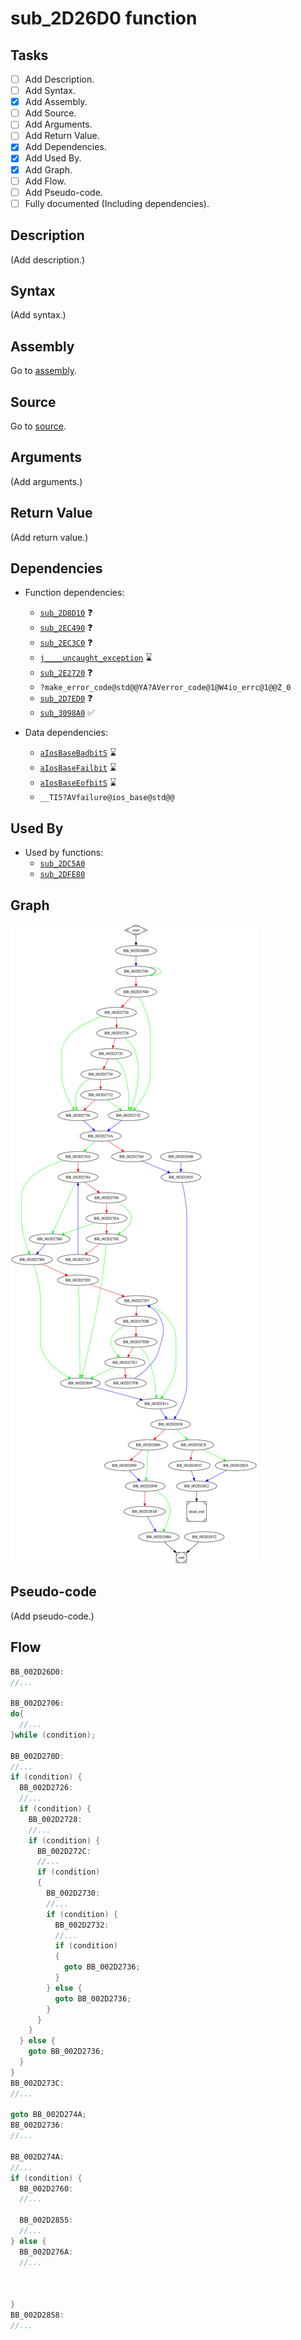 # sub_2D26D0 function

## Tasks

- [ ] Add Description.
- [ ] Add Syntax.
- [X] Add Assembly.
- [ ] Add Source.
- [ ] Add Arguments.
- [ ] Add Return Value.
- [X] Add Dependencies.
- [X] Add Used By.
- [X] Add Graph.
- [ ] Add Flow.
- [ ] Add Pseudo-code.
- [ ] Fully documented (Including dependencies).

## Description

(Add description.)

## Syntax

(Add syntax.)

## Assembly

Go to [assembly](../asm/sub_2D26D0.asm).

## Source

Go to [source](../cc/sub_2D26D0.cc).

## Arguments

(Add arguments.)

## Return Value

(Add return value.)

## Dependencies

* Function dependencies:
  * [`sub_2D8D10`](sub_2D8D10.md) ❓
  * [`sub_2EC490`](sub_2EC490.md) ❓
  * [`sub_2EC3C0`](sub_2EC3C0.md) ❓
  * [`j____uncaught_exception`](j____uncaught_exception.md) ⌛
  * [`sub_2E2720`](sub_2E2720.md) ❓
  * `?make_error_code@std@@YA?AVerror_code@1@W4io_errc@1@@Z_0`
  * [`sub_2D7ED0`](sub_2D7ED0.md) ❓
  * [`sub_3098A0`](sub_3098A0.md) ✅

* Data dependencies:
  * [`aIosBaseBadbitS`](aIosBaseBadbitS.md) ⌛
  * [`aIosBaseFailbit`](aIosBaseFailbit.md) ⌛
  * [`aIosBaseEofbitS`](aIosBaseEofbitS.md) ⌛
  * `__TI5?AVfailure@ios_base@std@@`

## Used By

* Used by functions:
  * [`sub_2DC5A0`](sub_2DC5A0.md)
  * [`sub_2DFE80`](sub_2DFE80.md)

## Graph

![sub_2D26D0 Graph](../svg/sub_2D26D0.svg "sub_2D26D0 Graph")

## Pseudo-code

(Add pseudo-code.)

## Flow

```c
BB_002D26D0:
//...

BB_002D2706:
do{
  //...
}while (condition);

BB_002D270D:
//...
if (condition) {
  BB_002D2726:
  //...
  if (condition) {
    BB_002D2728:
    //...
    if (condition) {
      BB_002D272C:
      //...
      if (condition)
      {
        BB_002D2730:
        //...
        if (condition) {
          BB_002D2732:
          //...
          if (condition)
          {
            goto BB_002D2736;
          }
        } else {
          goto BB_002D2736;
        }
      }
    }
  } else {
    goto BB_002D2736;
  }
}
BB_002D273C:
//...

goto BB_002D274A;
BB_002D2736:
//...

BB_002D274A:
//...
if (condition) {
  BB_002D2760:
  //...

  BB_002D2855:
  //...
} else {
  BB_002D276A:
  //...



}
BB_002D2858:
//...





```